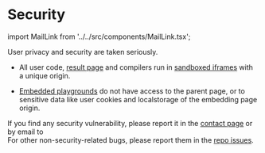 # Security

import MailLink from '../../src/components/MailLink.tsx';

User privacy and security are taken seriously.

- All user code, [result page](./result.md) and compilers run in [sandboxed iframes](https://www.html5rocks.com/en/tutorials/security/sandboxed-iframes/) with a unique origin.

- [Embedded playgrounds](./embeds.md) do not have access to the parent page, or to sensitive data like user cookies and localstorage of the embedding page origin.

If you find any security vulnerability, please report it in the [contact page](../contact.md) or by email to <MailLink email="security&#64;livecodes&#46;io" text="security&#64;livecodes&#46;io" />  
For other non-security-related bugs, please report them in the [repo issues](https://github.com/live-codes/livecodes/issues).
